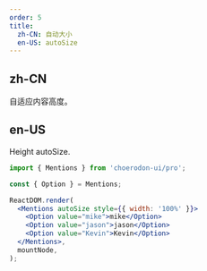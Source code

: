 ```yaml
---
order: 5
title:
  zh-CN: 自动大小
  en-US: autoSize
---
```


## zh-CN

自适应内容高度。

## en-US

Height autoSize.

```jsx
import { Mentions } from 'choerodon-ui/pro';

const { Option } = Mentions;

ReactDOM.render(
  <Mentions autoSize style={{ width: '100%' }}>
    <Option value="mike">mike</Option>
    <Option value="jason">jason</Option>
    <Option value="Kevin">Kevin</Option>
  </Mentions>,
  mountNode,
);
```
